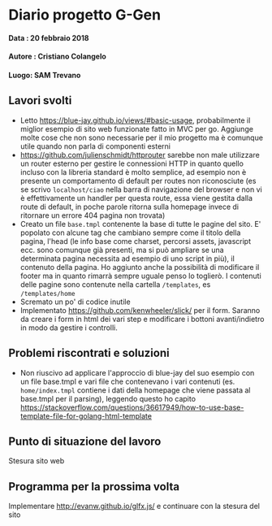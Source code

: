 # Diario progetto G-Gen

#### Data : 20 febbraio 2018

#### Autore : Cristiano Colangelo

#### Luogo: SAM Trevano

## Lavori svolti

- Letto https://blue-jay.github.io/views/#basic-usage, probabilmente il miglior esempio di sito web funzionate fatto in MVC per go. Aggiunge molte cose che non sono necessarie per il mio progetto ma è comunque utile quando non parla di componenti esterni
- https://github.com/julienschmidt/httprouter sarebbe non male utilizzare un router esterno per gestire le connessioni HTTP in quanto quello incluso con la libreria standard è molto semplice, ad esempio non è presente un comportamento di default per routes non riconosciute (es se scrivo `localhost/ciao` nella barra di navigazione del browser e non vi è effettivamente un handler per questa route, essa viene gestita dalla route di default, in poche parole ritorna sulla homepage invece di ritornare un errore 404 pagina non trovata)
- Creato un file `base.tmpl` contenente la base di tutte le pagine del sito. E' popolato con alcune tag che cambiano sempre come il titolo della pagina, l'head (le info base come charset, percorsi assets, javascript ecc. sono comunque già presenti, ma si può ampliare se una determinata pagina necessita ad esempio di uno script in più), il contenuto della pagina. Ho aggiunto anche la possibilità di modificare il footer ma in quanto rimarrà sempre uguale penso lo toglierò. I contenuti delle pagine sono contenute nella cartella `/templates`, es `/templates/home`
- Scremato un po' di codice inutile
- Implementato https://github.com/kenwheeler/slick/ per il form. Saranno da creare i form in html dei vari step e modificare i bottoni avanti/indietro in modo da gestire i controlli. 


## Problemi riscontrati e soluzioni

- Non riuscivo ad applicare l'approccio di blue-jay del suo esempio con un file base.tmpl e vari file che contenevano i vari contenuti (es. `home/index.tmpl` contiene i dati della homepage che viene passata al base.tmpl per il parsing), leggendo questo ho capito https://stackoverflow.com/questions/36617949/how-to-use-base-template-file-for-golang-html-template 

## Punto di situazione del lavoro

Stesura sito web

## Programma per la prossima volta

Implementare http://evanw.github.io/glfx.js/ e continuare con la stesura del sito